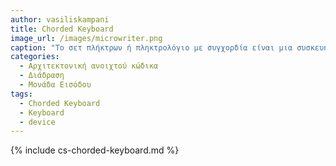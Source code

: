 ```yaml
---
author: vasiliskampani
title: Chorded Keyboard
image_url: /images/microwriter.png
caption: "Το σετ πλήκτρων ή πληκτρολόγιο με συγχορδία είναι μια συσκευή εισαγωγής υπολογιστή που επιτρέπει στο χρήστη να εισάγει χαρακτήρες ή εντολές που σχηματίζονται με το πάτημα πολλών πλήκτρων μεταξύ τους, όπως το να παίζει μια κορδή σε ένα πιάνο."
categories:
  - Αρχιτεκτονική ανοιχτού κώδικα
  - Διάδραση
  - Μονάδα Εισόδου
tags:
  - Chorded Keyboard
  - Keyboard
  - device
---
```


{% include cs-chorded-keyboard.md %}

